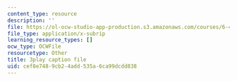 ```yaml
---
content_type: resource
description: ''
file: https://ol-ocw-studio-app-production.s3.amazonaws.com/courses/6-451-principles-of-digital-communication-ii-spring-2005/cef8e7489cb24add535a6ca99dcdd838_YPAbQU7NUZQ.srt
file_type: application/x-subrip
learning_resource_types: []
ocw_type: OCWFile
resourcetype: Other
title: 3play caption file
uid: cef8e748-9cb2-4add-535a-6ca99dcdd838
---
```


